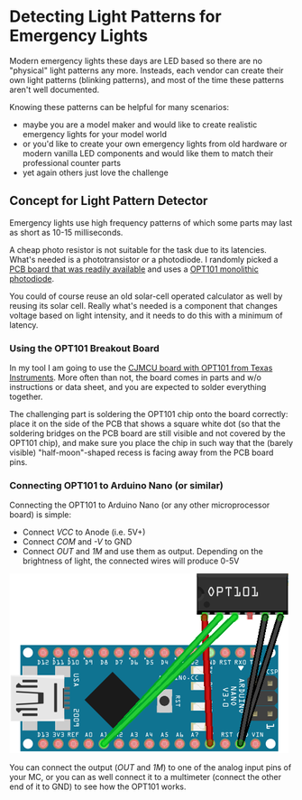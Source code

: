 # Detecting Light Patterns for Emergency Lights

Modern emergency lights these days are LED based so there are no "physical" light patterns any more. Insteads, each vendor can create their own light patterns (blinking patterns), and most of the time these patterns aren't well documented.

Knowing these patterns can be helpful for many scenarios:

* maybe you are a model maker and would like to create realistic emergency lights for your model world
* or you'd like to create your own emergency lights from old hardware or modern vanilla LED components and would like them to match their professional counter parts
* yet again others just love the challenge

## Concept for Light Pattern Detector

Emergency lights use high frequency patterns of which some parts may last as short as 10-15 milliseconds.

A cheap photo resistor is not suitable for the task due to its latencies. What's needed is a phototransistor or a photodiode. I randomly picked a [PCB board that was readily available](https://www.google.com/search?q=CJMCU+101) and uses a [OPT101 monolithic photodiode](https://www.ti.com/lit/ds/symlink/opt101.pdf). 

You could of course reuse an old solar-cell operated calculator as well by reusing its solar cell. Really what's needed is a component that changes voltage based on light intensity, and it needs to do this with a minimum of latency.

### Using the OPT101 Breakout Board

In my tool I am going to use the [CJMCU board with OPT101 from Texas Instruments](https://www.google.com/search?q=CJMCU+101). More often than not, the board comes in parts and w/o instructions or data sheet, and you are expected to solder everything together. 

The challenging part is soldering the OPT101 chip onto the board correctly: place it on the side of the PCB that shows a square white dot (so that the soldering bridges on the PCB board are still visible and not covered by the OPT101 chip), and make sure you place the chip in such way that the (barely visible) "half-moon"-shaped recess is facing away from the PCB board pins.

### Connecting OPT101 to Arduino Nano (or similar)

Connecting the OPT101 to Arduino Nano (or any other microprocessor board) is simple:

* Connect *VCC* to Anode (i.e. 5V+)
* Connect *COM* and *-V* to GND
* Connect *OUT* and *1M* and use them as output. Depending on the brightness of light, the connected wires will produce 0-5V

![plot](./simple_wiring_opt101_to_arduino_nano.png)

You can connect the output (*OUT* and *1M*) to one of the analog input pins of your MC, or you can as well connect it to a multimeter (connect the other end of it to GND) to see how the OPT101 works.
